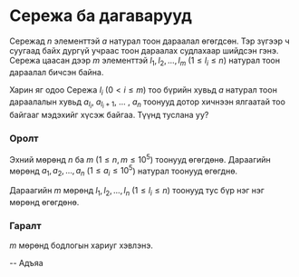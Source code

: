 Сережа ба дагаварууд
====================

Сережад $n$ элементтэй $а$ натурал тоон дараалал өгөгдсөн. Тэр зүгээр ч суугаад байх 
дургүй учраас тоон дараалах судлахаар шийдсэн гэнэ. Сережа цаасан дээр
$m$ элементтэй $l_1, l_2, ..., l_m$ ($1 ≤ l_i ≤ n$) натурал тоон дараалал бичсэн байна. 

Харин яг одоо Сережа $l_i$ ($0 < i ≤ m$) тоо бүрийн хувьд $а$ натурал тоон
дараалалын хувьд $a_{l_i}$, $a_{l_i+1}$, ... , $a_n$ тоонууд дотор хичнээн ялгаатай тоо байгааг
мэдэхийг хүсэж байгаа. Түүнд туслана уу?

### Оролт

Эхний мөрөнд $n$ ба $m$ ($1 ≤ n, m ≤ 10^5$) тоонууд өгөгдөнө. Дараагийн мөрөнд $a_1, a_2, ... , a_n$ ($1 ≤ a_i ≤ 10^5$) натурал тоонууд өгөгднө.

Дараагийн $m$ мөрөнд $l_1, l_2, ... , l_n$ ($1 ≤ l_i ≤ n$) тоонууд тус бүр нэг нэг мөрөнд өгөгдөнө.

### Гаралт

$m$ мөрөнд бодлогын хариуг хэвлэнэ.

-- Адъяа
